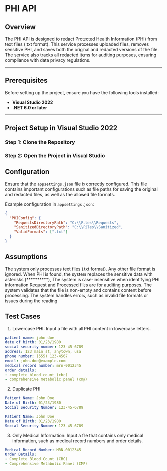 # PHI API

## Overview

The PHI API is designed to redact Protected Health Information (PHI) from text files (.txt format). This service processes uploaded files, removes sensitive PHI, and saves both the original and redacted versions of the file. The service also tracks all redacted items for auditing purposes, ensuring compliance with data privacy regulations.

---

## Prerequisites

Before setting up the project, ensure you have the following tools installed:

- **Visual Studio 2022**
- **.NET 6.0 or later**
---

## Project Setup in Visual Studio 2022

### Step 1: Clone the Repository

### Step 2: Open the Project in Visual Studio

## Configuration

Ensure that the `appsettings.json` file is correctly configured. This file contains important configurations such as file paths for saving the original and redacted files, as well as the allowed file formats.

Example configuration in `appsettings.json`:

```json
{
  "PHIConfig": {
    "RequestsDirectoryPath": "C:\\Files\\Requests",
    "SanitizedDirectoryPath": "C:\\Files\\Sanitized",
    "ValidFormats": [".txt"]
  }
}
```

## Assumptions
The system only processes text files (.txt format). Any other file format is ignored.
When PHI is found, the system replaces the sensitive data with asterisks (**********),
The system is case-insensitive when identifying PHI information
Request and Processed files are for auditing purposes.
The system validates that the file is non-empty and contains content before processing.
The system handles errors, such as invalid file formats or issues during the reading

## Test Cases
1. Lowercase PHI: Input a file with all PHI content in lowercase letters.
```yaml
patient name: john doe
date of birth: 01/23/1980
social security number: 123-45-6789
address: 123 main st, anytown, usa
phone number: (555) 123-4567
email: john.doe@example.com
medical record number: mrn-0012345
order details:
- complete blood count (cbc)
- comprehensive metabolic panel (cmp)
```

2. Duplicate PHI
```yaml
Patient Name: John Doe
Date of Birth: 01/23/1980
Social Security Number: 123-45-6789

Patient Name: John Doe
Date of Birth: 01/23/1980
Social Security Number: 123-45-6789
```

3. Only Medical Information: Input a file that contains only medical information, such as medical record numbers and order details.
```yaml
Medical Record Number: MRN-0012345
Order Details:
- Complete Blood Count (CBC)
- Comprehensive Metabolic Panel (CMP)
```